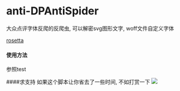 # anti-DPAntiSpider
大众点评字体反爬的反爬虫, 可以解密svg图形文字, woff文件自定义字体

[rosetta](https://zh.wikipedia.org/wiki/%E7%BE%85%E5%A1%9E%E5%A1%94%E7%9F%B3%E7%A2%91)

#### 使用方法
参照test

####求支持
如果这个脚本让你省去了一些时间, 不如打赏一下
![](http://ww1.sinaimg.cn/large/006tNc79ly1g5c7kc6tixj30u014qwiw.jpg)